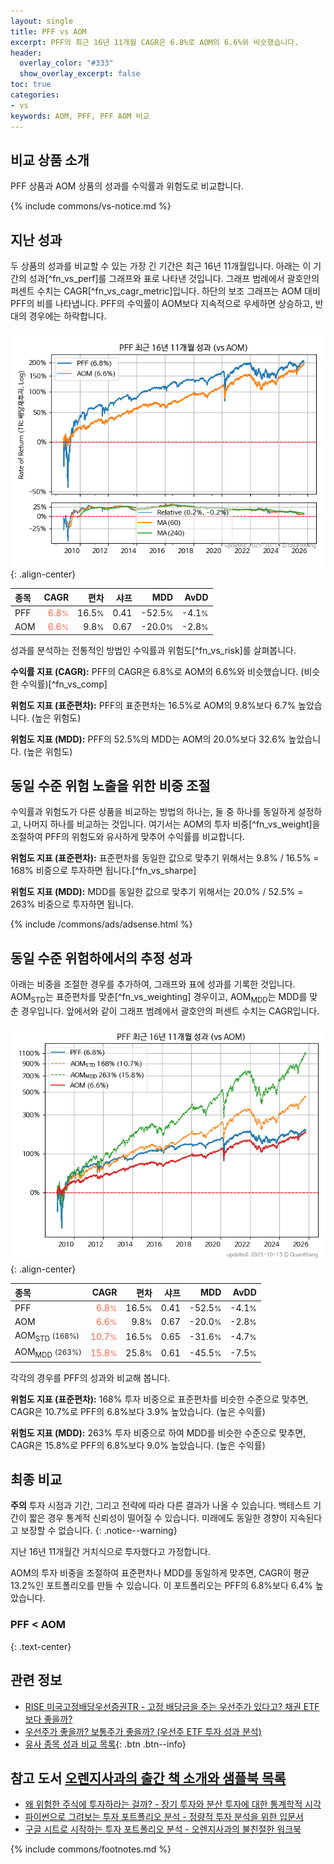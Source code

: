 ```yaml
---
layout: single
title: PFF vs AOM
excerpt: PFF의 최근 16년 11개월 CAGR은 6.8%로 AOM의 6.6%와 비슷했습니다.
header:
  overlay_color: "#333"
  show_overlay_excerpt: false
toc: true
categories:
- vs
keywords: AOM, PFF, PFF AOM 비교
---
```


## 비교 상품 소개


PFF 상품과 AOM 상품의 성과를 수익률과 위험도로 비교합니다.





{% include commons/vs-notice.md %}

## 지난 성과

두 상품의 성과를 비교할 수 있는 가장 긴 기간은 최근 16년 11개월입니다. 아래는 이 기간의 성과[^fn_vs_perf]를 그래프와 표로 나타낸 것입니다.
그래프 범례에서 괄호안의 퍼센트 수치는 CAGR[^fn_vs_cagr_metric]입니다.
하단의 보조 그래프는 AOM 대비 PFF의 비를 나타냅니다.
PFF의 수익률이 AOM보다 지속적으로 우세하면 상승하고, 반대의 경우에는 하락합니다.

![PFF](/vs/images/pff-vs-aom_dual.png){: .align-center}

| **종목** | **CAGR** | **편차** | **샤프** | **MDD** | **AvDD** |
| :------------ | ------: | -----------: | -------: | ------: | -------: |
| PFF | <span style="color: tomato">6.8<small>%</small></span> | 16.5<small>%</small> | 0.41 | -52.5<small>%</small> | -4.1<small>%</small> |
| AOM | <span style="color: tomato">6.6<small>%</small></span> | 9.8<small>%</small> | 0.67 | -20.0<small>%</small> | -2.8<small>%</small> |

<!-- more -->


성과를 분석하는 전통적인 방법인 수익률과 위험도[^fn_vs_risk]를 살펴봅니다.

**수익률 지표 (CAGR):** PFF의 CAGR은 6.8%로 AOM의 6.6%와 비슷했습니다. (비슷한 수익률)[^fn_vs_comp]

**위험도 지표 (표준편차):** PFF의 표준편차는 16.5%로 AOM의 9.8%보다 6.7% 높았습니다. (높은 위험도)

**위험도 지표 (MDD):** PFF의 52.5%의 MDD는 AOM의 20.0%보다 32.6% 높았습니다. (높은 위험도)



## 동일 수준 위험 노출을 위한 비중 조절

수익률과 위험도가 다른 상품을 비교하는 방법의 하나는, 둘 중 하나를 동일하게 설정하고, 나머지 하나를 비교하는 것입니다.
여기서는 AOM의 투자 비중[^fn_vs_weight]을 조절하여 PFF의 위험도와 유사하게 맞추어 수익률를 비교합니다.

**위험도 지표 (표준편차):** 표준편차를 동일한 값으로 맞추기 위해서는 9.8% / 16.5% = 168% 비중으로 투자하면 됩니다.[^fn_vs_sharpe]

**위험도 지표 (MDD):** MDD를 동일한 값으로 맞추기 위해서는 20.0% / 52.5% = 263% 비중으로 투자하면 됩니다.


{% include /commons/ads/adsense.html %}



## 동일 수준 위험하에서의 추정 성과

아래는 비중을 조절한 경우를 추가하여, 그래프와 표에 성과를 기록한 것입니다.
AOM<sub>STD</sub>는 표준편차를 맞춘[^fn_vs_weighting] 경우이고, AOM<sub>MDD</sub>는 MDD를 맞춘 경우입니다.
앞에서와 같이 그래프 범례에서 괄호안의 퍼센트 수치는 CAGR입니다.


![PFF](/vs/images/pff-vs-aom.png){: .align-center}



| **종목** | **CAGR** | **편차** | **샤프** | **MDD** | **AvDD** |
| :------------ | ------: | -----------: | -------: | ------: | -------: |
| PFF | <span style="color: tomato">6.8<small>%</small></span> | 16.5<small>%</small> | 0.41 | -52.5<small>%</small> | -4.1<small>%</small> |
| AOM | <span style="color: tomato">6.6<small>%</small></span> | 9.8<small>%</small> | 0.67 | -20.0<small>%</small> | -2.8<small>%</small> |
| AOM<sub>STD</sub> <small>(168%)</small> | <span style="color: tomato">10.7<small>%</small></span> | 16.5<small>%</small> | 0.65 | -31.6<small>%</small> | -4.7<small>%</small> |
| AOM<sub>MDD</sub> <small>(263%)</small> | <span style="color: tomato">15.8<small>%</small></span> | 25.8<small>%</small> | 0.61 | -45.5<small>%</small> | -7.5<small>%</small> |



각각의 경우를 PFF의 성과와 비교해 봅니다.

**위험도 지표 (표준편차):** 168% 투자 비중으로 표준편차를 비슷한 수준으로 맞추면, CAGR은 10.7%로 PFF의 6.8%보다 3.9% 높았습니다. (높은 수익률)

**위험도 지표 (MDD):** 263% 투자 비중으로 하여 MDD를 비슷한 수준으로 맞추면, CAGR은 15.8%로 PFF의 6.8%보다 9.0% 높았습니다. (높은 수익률)




## 최종 비교

**주의** 투자 시점과 기간, 그리고 전략에 따라 다른 결과가 나올 수 있습니다. 백테스트 기간이 짧은 경우 통계적 신뢰성이 떨어질 수 있습니다. 미래에도 동일한 경향이 지속된다고 보장할 수 없습니다.
{: .notice--warning}

지난 16년 11개월간 거치식으로 투자했다고 가정합니다.

AOM의 투자 비중을 조절하여 표준편차나 MDD를 동일하게 맞추면, CAGR이 평균 13.2%인 포트폴리오를 만들 수 있습니다.
이 포트폴리오는 PFF의 6.8%보다 6.4% 높았습니다.

### PFF &lt; AOM
{: .text-center}


## 관련 정보

- [RISE 미국고정배당우선증권TR - 고정 배당금을 주는 우선주가 있다고? 채권 ETF보다 좋을까?](https://kongdori.tistory.com/303)
- [우선주가 좋을까? 보통주가 좋을까? (우선주 ETF 투자 성과 분석)](https://kongdori.tistory.com/161)
- [유사 종목 성과 비교 목록](/vs/){: .btn .btn--info}


## 참고 도서 [오렌지사과의 출간 책 소개와 샘플북 목록](https://kongdori.tistory.com/691)

- [왜 위험한 주식에 투자하라는 걸까? - 장기 투자와 분산 투자에 대한 통계학적 시각](https://kongdori.tistory.com/421)
- [파이썬으로 그려보는 투자 포트폴리오 분석  - 정량적 투자 분석을 위한 입문서](https://kongdori.tistory.com/643)
- [구글 시트로 시작하는 투자 포트폴리오 분석 - 오렌지사과의 불친절한 워크북](https://kongdori.tistory.com/449)

{% include commons/footnotes.md %}